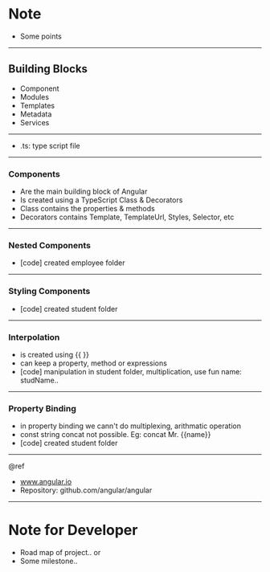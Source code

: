 # Note

- Some points

---
## Building Blocks
- Component
- Modules
- Templates
- Metadata
- Services

---
- .ts: type script file

---
### Components
- Are the main building block of Angular
- Is created using a TypeScript Class & Decorators
- Class contains the properties & methods
- Decorators contains Template, TemplateUrl, Styles, Selector, etc


---
### Nested Components
- [code] created employee folder

---
### Styling Components
- [code] created student folder

---
### Interpolation
- is created using {{ }}
- can keep a property, method or expressions
- [code] manipulation in student folder, multiplication, use fun name: studName..

---
### Property Binding
- in property binding we cann't do multiplexing, arithmatic operation
- const string concat not possible. Eg: concat Mr. {{name}}
- [code] created student folder

---
@ref
- www.angular.io
- Repository: github.com/angular/angular

---
# Note for Developer

- Road map of project.. or
- Some milestone..

